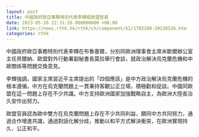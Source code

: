 ```yaml
---
layout: post
title: 中國政府歐亞事務特別代表李輝晤歐盟官員
date: 2023-05-26 22:31:26.000000000 +08:00
link: https://news.rthk.hk/rthk/ch/component/k2/1702289-20230526.htm
categories: rthk
---
```


中國政府歐亞事務特別代表李輝在布魯塞爾，分別同歐洲理事會主席米歇爾辦公室主任貝爾納、歐盟對外行動署副秘書長莫拉舉行會談，就政治解決烏克蘭危機和中歐關係等問題交換意見。

李輝強調，國家主席習近平主席提出的「四個應該」是中方政治解決烏克蘭危機的根本遵循。中方在烏克蘭問題上一貫秉持客觀公正立場，積極勸和促談。中國同歐盟在這一問題上存在不少共識。中方支持歐洲國家加強戰略自主，為歐洲大陸長治久安作出努力。

歐盟官員認為歐中雙方在烏克蘭問題上存在不少共同利益，願同中方共同努力，通過合作增進共識，通過對話化解分歧，推動以和平方式解決衝突，在歐洲實現持久、公正和平。
